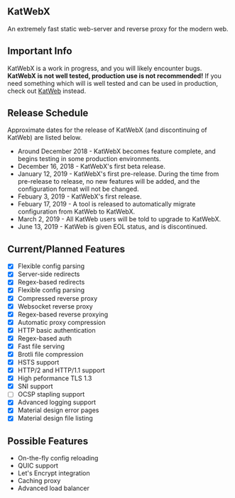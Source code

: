 ## KatWebX
An extremely fast static web-server and reverse proxy for the modern web.

## Important Info 
KatWebX is a work in progress, and you will likely encounter bugs. **KatWebX is not well tested, production use is not recommended!**  If you need something which will is well tested and can be used in production, check out [KatWeb](https://github.com/kittyhacker101/KatWeb) instead.

## Release Schedule
Approximate dates for the release of KatWebX (and discontinuing of KatWeb) are listed below.
 - Around December 2018 - KatWebX becomes feature complete, and begins testing in some production environments. 
 - December 16, 2018 - KatWebX's first beta release.
 - January 12, 2019 - KatWebX's first pre-release. During the time from pre-release to release, no new features will be added, and the configuration format will not be changed.
 - Febuary 3, 2019 - KatWebX's first release.
 - Febuary 17, 2019 - A tool is released to automatically migrate configuration from KatWeb to KatWebX. 
 - March 2, 2019 - All KatWeb users will be told to upgrade to KatWebX.
 - June 13, 2019 - KatWeb is given EOL status, and is discontinued. 

## Current/Planned Features
- [x] Flexible config parsing
- [x] Server-side redirects
- [x] Regex-based redirects
- [x] Flexible config parsing
- [x] Compressed reverse proxy
- [x] Websocket reverse proxy
- [x] Regex-based reverse proxying
- [x] Automatic proxy compression
- [x] HTTP basic authentication
- [x] Regex-based auth
- [x] Fast file serving
- [x] Brotli file compression
- [x] HSTS support
- [x] HTTP/2 and HTTP/1.1 support
- [x] High peformance TLS 1.3
- [x] SNI support
- [ ] OCSP stapling support
- [x] Advanced logging support
- [x] Material design error pages
- [x] Material design file listing

## Possible Features
- On-the-fly config reloading
- QUIC support
- Let's Encrypt integration
- Caching proxy
- Advanced load balancer
